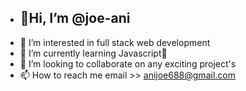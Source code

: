 -  <h2>👋Hi, I’m @joe-ani</h2>
- 👀 I’m interested in full stack web development
- 🌱 I’m currently learning Javascript🚀
- 💞️ I’m looking to collaborate on any exciting project's
- 📫 How to reach me email >> anijoe688@gmail.com 

<!---
joe-ani/joe-ani is a ✨ special ✨ repository because its `README.md` (this file) appears on your GitHub profile.
You can click the Preview link to take a look at your changes.
--->
